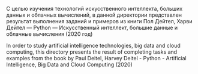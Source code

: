 С целью изучения технологий искусственного интеллекта, больших данных и облачных вычислений, в данной директории представлен результат выполнения заданий и примеров из книги Пол Дейтел, Харви Дейтел — Python — Искусственный интеллект, большие данные и облачные вычисления (2020 год)

In order to study artificial intelligence technologies, big data and cloud computing, this directory presents the result of completing tasks and examples from the book by Paul Deitel, Harvey Deitel - Python - Artificial Intelligence, Big Data and Cloud Computing (2020)
